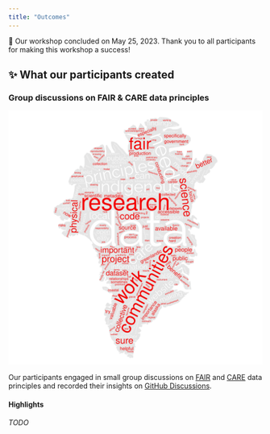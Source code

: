 ```yaml
---
title: "Outcomes"
---
```


🎉 Our workshop concluded on May 25, 2023. Thank you to all participants for making this
workshop a success!


## ✨ What our participants created

### Group discussions on FAIR & CARE data principles

![Word cloud produced from participant's insights](/_media/fair-care-wordcloud.png)

Our participants engaged in small group discussions on
[FAIR](https://www.go-fair.org/fair-principles/) and
[CARE](https://www.gida-global.org/care) data principles and recorded their insights on
[GitHub Discussions](https://github.com/orgs/qgreenland-workshop-2023-researcher/discussions/categories/fair-care).


#### Highlights

_TODO_
